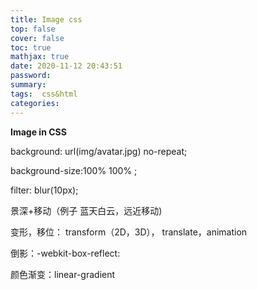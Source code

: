 ```yaml
---
title: Image css
top: false
cover: false
toc: true
mathjax: true
date: 2020-11-12 20:43:51
password:
summary:
tags:  css&html
categories:
---
```


**Image in CSS** 

background: url(img/avatar.jpg) no-repeat;

background-size:100% 100% ;

 filter: blur(10px);

景深+移动（例子 蓝天白云，远近移动)

变形，移位： transform（2D，3D）， translate，animation

倒影：-webkit-box-reflect:

颜色渐变：linear-gradient

​               